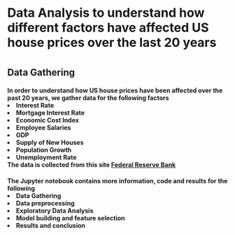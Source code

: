 <h1> Data Analysis to understand how different factors have affected US house prices over the last 20 years <h1>

  ## Data Gathering
<h4>
In order to understand how US house prices have been affected over the past 20 years, we gather data for the following factors
<li>Interest Rate</li>
<li>Mortgage Interest Rate</li>
<li>Economic Cost Index</li>
<li>Employee Salaries</li>
<li>GDP</li>
<li>Supply of New Houses</li>
<li>Population Growth</li>
<li>Unemployment Rate</li>
The data is collected from this site
<a href="https://fred.stlouisfed.org/">Federal Reserve Bank</a>
</h4>


<h4>The Jupyter notebook contains more information, code and results for the following
  <li>Data Gathering</li>
  <li>Data preprocessing</li>
  <li>Exploratory Data Analysis</li>
  <li>Model building and feature selection</li>
  <li>Results and conclusion</li>
</h4>

